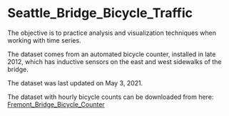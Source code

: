 # Seattle_Bridge_Bicycle_Traffic

The objective is to practice analysis and visualization techniques when working with time series.

The dataset comes from an automated bicycle counter, installed in late 2012, which has inductive sensors on the east and west sidewalks of the bridge. 

The dataset was last updated on May 3, 2021.

The dataset with hourly bicycle counts can be downloaded from here: [Fremont_Bridge_Bicycle_Counter](https://data.seattle.gov/Transportation/Fremont-Bridge-Bicycle-Counter/65db-xm6k)
